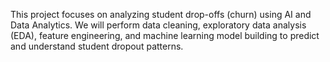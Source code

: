This project focuses on analyzing student drop-offs (churn) using AI and Data Analytics. We will perform data cleaning, exploratory data analysis (EDA), feature engineering, and machine learning model building to predict and understand student dropout patterns.
